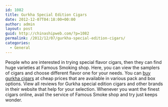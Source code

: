 ```yaml
---
id: 1082
title: Gurkha Special Edition Cigars
date: 2012-12-07T04:18:00+00:00
author: admin
layout: post
guid: http://chinashipweb.com/?p=1082
permalink: /2012/12/07/gurkha-special-edition-cigars/
categories:
  - General
---
```

People who are interested in trying special flavor cigars, then they can find huge varieties at Famous Smoking shop. Here, you can view the samplers of cigars and choose different flavor one for your needs. You can [buy gurkha cigars](http://www.famous-smoke.com/brand/gurkha+special+edition+cigars) at cheap prices that are available in various pack and box options. View all reviews for Gurkha special edition cigars and other brands in their website that help for your selection. Whenever you want the finest cigars online, avail the service of Famous Smoke shop and try just keeps wonder.